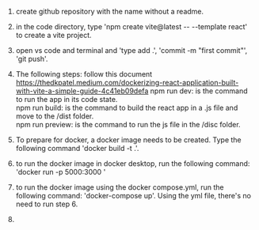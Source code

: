 1. create github repository with the name <nameOfProject> without a readme.

2. in the code directory, type 'npm create vite@latest <nameOfProject> -- --template react' to create a vite project.

3. open vs code and terminal and 'type add .', 'commit -m "first commit"', 'git push'.

4. The following steps: follow this document https://thedkpatel.medium.com/dockerizing-react-application-built-with-vite-a-simple-guide-4c41eb09defa
    npm run dev: is the command to run the app in its code state.  
    npm run build: is the command to build the react app in a .js file and move to the /dist folder.  
    npm run preview: is the command to run the js file in the /disc folder.

5. To prepare for docker, a docker image needs to be created.  Type the following command 'docker build -t <nameOfProject> .'.  

6. to run the docker image in docker desktop, run the following command: 'docker run -p 5000:3000 <nameOfProject>'

7. to run the docker image using the docker compose.yml, run the following command: 'docker-compose up'.  Using the yml file, there's no need to run step 6.  

8. 



